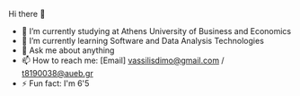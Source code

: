 Hi there 👋

- 🔭 I’m currently studying at Athens University of Business and Economics
- 🌱 I’m currently learning Software and Data Analysis Technologies
- 💬 Ask me about anything
- 📫 How to reach me: [Email] vassilisdimo@gmail.com / t8190038@aueb.gr
- ⚡ Fun fact: I'm 6'5
